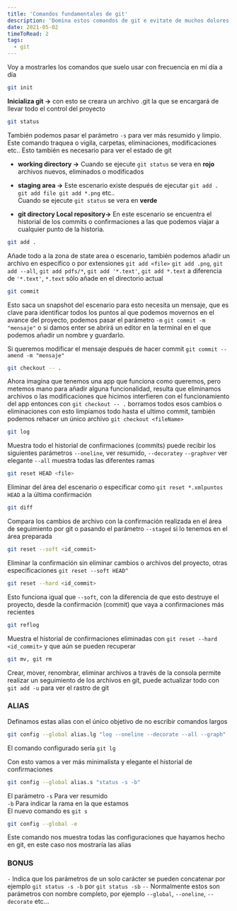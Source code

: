 ```yaml
---
title: 'Comandos fundamentales de git'
description: 'Domina estos comandos de git e evitate de muchos dolores'
date: 2021-05-02
timeToRead: 2
tags:
  - git
---
```


Voy a mostrarles los comandos que suelo usar con frecuencia en mí día a día

```bash
git init
```

**Inicializa git ->** con esto se creara un archivo .git la que se encargará de llevar todo el control del proyecto

```bash
git status
```

También podemos pasar el parámetro `-s` para ver más resumido y limpio. Este comando traquea o vigila, carpetas, eliminaciones, modificaciones etc..
Esto también es necesario para ver el estado de git

- **working directory ->** Cuando se ejecute `git status` se vera en **rojo** archivos nuevos, eliminados o modificados
- **staging area ->** Este escenario existe después de ejecutar `git add . git add file git add *.png` etc.. <br/> Cuando se ejecute `git status` se vera en **verde**

- **git directory Local repository->** En este escenario se encuentra el historial de los commits o confirmaciones a las que podemos viajar a cualquier punto de la historia.

```bash
git add .
```

Añade todo a la zona de state area o escenario, también podemos añadir un archivo en específico o por extensiones `git add <file>` `git add .png`, `git add --all`, `git add pdfs/*`, `git add '*.text'`, `git add *.text` a diferencia de `'*.text'`, `*.text` sólo añade en el directorio actual

```bash
git commit
```

Esto saca un snapshot del escenario para esto necesita un mensaje, que es clave para identificar todos los puntos al que podemos movernos en el avance del proyecto, podemos pasar el parámetro `-m` `git commit -m "mensaje"` o si damos enter se abrirá un editor en la terminal en el que podemos añadir un nombre y guardarlo.

Si queremos modificar el mensaje después de hacer commit `git commit --amend -m "mensaje"`

```bash
git checkout -- .
```

Ahora imagina que tenemos una app que funciona como queremos, pero metemos mano para añadir alguna funcionalidad, resulta que eliminamos archivos o las modificaciones que hicimos interfieren con el funcionamiento del app entonces con `git checkout -- .` borramos todos esos cambios o eliminaciones con esto limpiamos todo hasta el ultimo commit, también podemos rehacer un único archivo `git checkout <fileName>`

```bash
git log
```

Muestra todo el historial de confirmaciones (commits) puede recibir los siguientes parámetros `--oneline`, ver resumido, `--decoratey` `--graphver` ver elegante `--all` muestra todas las diferentes ramas

```bash
git reset HEAD <file>
```

Eliminar del área del escenario o especificar como `git reset *.xmlpuntos HEAD` a la última confirmación

```bash
git diff
```

Compara los cambios de archivo con la confirmación realizada en el área de seguimiento por git o pasando el parámetro `--staged` si lo tenemos en el área preparada

```bash
git reset --soft <id_commit>
```

Eliminar la confirmación sin eliminar cambios o archivos del proyecto, otras especificaciones `git reset --soft HEAD^`

```bash
git reset --hard <id_commit>
```

Esto funciona igual que `--soft`, con la diferencia de que esto destruye el proyecto, desde la confirmación (commit) que vaya a confirmaciones más recientes

```bash
git reflog
```

Muestra el historial de confirmaciones eliminadas con `git reset --hard <id_commit>` y que aún se pueden recuperar

```bash
git mv, git rm
```

Crear, mover, renombrar, eliminar archivos a través de la consola permite realizar un seguimiento de los archivos en git, puede actualizar todo con `git add -u` para ver el rastro de git

### ALIAS

Definamos estas alias con el único objetivo de no escribir comandos largos

```bash
git config --global alias.lg "log --oneline --decorate --all --graph"
```

El comando configurado sería `git lg`

Con esto vamos a ver más minimalista y elegante el historial de confirmaciones

```bash
git config --global alias.s "status -s -b"
```

El parámetro `-s` Para ver resumido <br/>
`-b` Para indicar la rama en la que estamos <br/>
El nuevo comando es `git s`

```bash
git config --global -e
```

Este comando nos muestra todas las configuraciones que hayamos hecho en git, en este caso nos mostraría las alias

### BONUS

`-` Indica que los parámetros de un solo carácter se pueden concatenar por ejemplo `git status -s -b` por `git status -sb`
`--` Normalmente estos son parámetros con nombre completo, por ejemplo `--global`, `--oneline`, `--decorate` etc...
